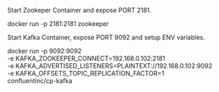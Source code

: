 Start Zookeper Container and expose PORT 2181.

docker run -p 2181:2181 zookeeper

Start Kafka Container, expose PORT 9092 and setup ENV variables.

docker run -p 9092:9092 \
-e KAFKA_ZOOKEEPER_CONNECT=192.168.0.102:2181 \
-e KAFKA_ADVERTISED_LISTENERS=PLAINTEXT://192.168.0.102:9092 \
-e KAFKA_OFFSETS_TOPIC_REPLICATION_FACTOR=1 \
confluentinc/cp-kafka